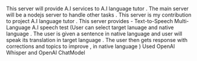 This server will provide A.I services to A.I language tutor .
The main server will be a nodejs server to handle other tasks .
This server is my contribution to project  A.I language tutor .
This server provides -
Text-to-Speech 
Multi-Language A.I speech test (User can select target lanuage and native language . The user is given a sentence in native language and user will speak its translation in target language . The user then gets response with corrections and topics to improve , in native language )
Used OpenAI Whisper and OpenAI ChatModel

